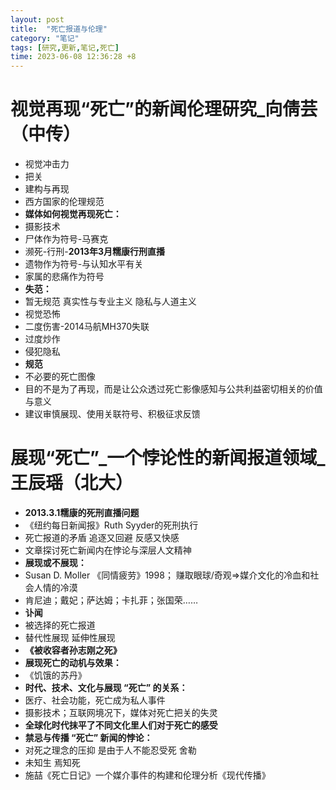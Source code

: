 ```yaml
---
layout: post
title:  "死亡报道与伦理"
category: "笔记"
tags: [研究,更新,笔记,死亡]
time: 2023-06-08 12:36:28 +8
---
```

# 视觉再现“死亡”的新闻伦理研究_向倩芸（中传）
- 视觉冲击力
- 把关
- 建构与再现
- 西方国家的伦理规范
- **媒体如何视觉再现死亡：**
- 摄影技术
- 尸体作为符号-马赛克
- 濒死-行刑-**2013年3月糯康行刑直播**
- 遗物作为符号-与认知水平有关
- 家属的悲痛作为符号
- **失范：**
- 暂无规范 真实性与专业主义 隐私与人道主义
- 视觉恐怖
- 二度伤害-2014马航MH370失联
- 过度炒作
- 侵犯隐私
- **规范**
- 不必要的死亡图像
- 目的不是为了再现，而是让公众透过死亡影像感知与公共利益密切相关的价值与意义
- 建议审慎展现、使用关联符号、积极征求反馈

# 展现“死亡”_一个悖论性的新闻报道领域_王辰瑶（北大）
- **2013.3.1糯康的死刑直播问题**
- 《纽约每日新闻报》Ruth Syyder的死刑执行
- 死亡报道的矛盾 追逐又回避 反感又快感
- 文章探讨死亡新闻内在悖论与深层人文精神
- **展现或不展现：**
- Susan D. Moller 《同情疲劳》1998； 赚取眼球/奇观=>媒介文化的冷血和社会人情的冷漠
- 肯尼迪；戴妃；萨达姆；卡扎菲；张国荣……
- **讣闻**
- 被选择的死亡报道
- 替代性展现 延伸性展现
- **《被收容者孙志刚之死》**
- **展现死亡的动机与效果：**
- 《饥饿的苏丹》
- **时代、技术、文化与展现 “死亡” 的关系：**
- 医疗、社会功能，死亡成为私人事件
- 摄影技术；互联网境况下，媒体对死亡把关的失灵
- **全球化时代抹平了不同文化里人们对于死亡的感受**
- **禁忌与传播 “死亡” 新闻的悖论：**
- 对死之理念的压抑 是由于人不能忍受死 舍勒
- 未知生 焉知死
- 施喆《死亡日记》一个媒介事件的构建和伦理分析《现代传播》